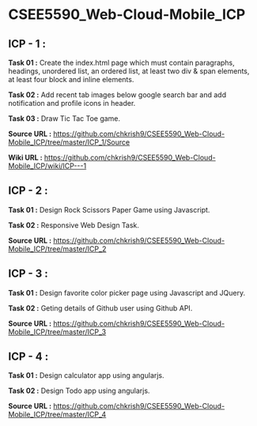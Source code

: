 # CSEE5590_Web-Cloud-Mobile_ICP

## ICP - 1 :

**Task 01 :** Create the index.html page which must contain paragraphs, headings, unordered list, an ordered list, at least two div & span elements, at least four block and inline elements.

**Task 02 :**  Add recent tab images below google search bar and add notification and profile icons in header.

**Task 03 :** Draw Tic Tac Toe game.

**Source URL :** https://github.com/chkrish9/CSEE5590_Web-Cloud-Mobile_ICP/tree/master/ICP_1/Source

**Wiki URL :** https://github.com/chkrish9/CSEE5590_Web-Cloud-Mobile_ICP/wiki/ICP---1

## ICP - 2 :

**Task 01 :** Design Rock Scissors Paper Game using Javascript.

**Task 02 :** Responsive Web Design Task.

**Source URL :** https://github.com/chkrish9/CSEE5590_Web-Cloud-Mobile_ICP/tree/master/ICP_2

## ICP - 3 :

**Task 01 :** Design favorite color picker page using Javascript and JQuery.

**Task 02 :** Geting details of Github user using Github API.

**Source URL :** https://github.com/chkrish9/CSEE5590_Web-Cloud-Mobile_ICP/tree/master/ICP_3

## ICP - 4 :

**Task 01 :** Design calculator app using angularjs.

**Task 02 :** Design Todo app using angularjs.

**Source URL :** https://github.com/chkrish9/CSEE5590_Web-Cloud-Mobile_ICP/tree/master/ICP_4
